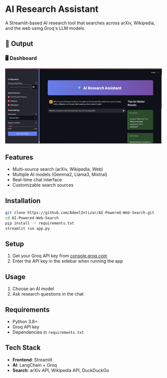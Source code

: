 #  AI Research Assistant

A Streamlit-based AI research tool that searches across arXiv, Wikipedia, and the web using Groq's LLM models.  

## 📸 Output  
### 🖥️ Dashboard  
![Dashboard](dashboard.png)

## Features

- Multi-source search (arXiv, Wikipedia, Web)
- Multiple AI models (Gemma2, Llama3, Mixtral)
- Real-time chat interface
- Customizable search sources

## Installation

```bash
git clone https://github.com/AdeelIntizar/AI-Powered-Web-Search.git
cd AI-Powered-Web-Search
pip install -r requirements.txt
streamlit run app.py
```

## Setup

1. Get your Groq API key from [console.groq.com](https://console.groq.com/)
2. Enter the API key in the sidebar when running the app

## Usage

1. Choose an AI model
2. Ask research questions in the chat



## Requirements

- Python 3.8+
- Groq API key
- Dependencies in `requirements.txt`

## Tech Stack

- **Frontend**: Streamlit
- **AI**: LangChain + Groq
- **Search**: arXiv API, Wikipedia API, DuckDuckGo

